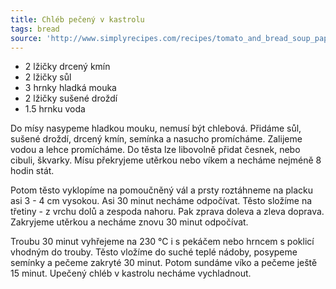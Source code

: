 ```yaml
---
title: Chléb pečený v kastrolu
tags: bread
source: 'http://www.simplyrecipes.com/recipes/tomato_and_bread_soup_pappa_al_pomodoro'
---
```

* 2 lžičky drcený kmín
* 2 lžičky sůl
* ﻿﻿3 hrnky hladká mouka
* 2 lžičky sušené droždí
* ﻿1.5 hrnku voda

Do mísy nasypeme hladkou mouku, nemusí být chlebová. Přidáme sůl, sušené droždí, drcený kmín, semínka a nasucho promícháme. Zalijeme vodou a lehce promícháme. Do těsta lze libovolně přidat česnek, nebo cibuli, škvarky. Mísu překryjeme utěrkou nebo víkem a necháme nejméně 8 hodin stát.

Potom těsto vyklopíme na pomoučněný vál a prsty roztáhneme na placku asi 3 - 4 cm vysokou. Asi 30 minut necháme odpočívat. Těsto složíme na třetiny - z vrchu dolů a zespoda nahoru. Pak zprava doleva a zleva doprava. Zakryjeme utěrkou a necháme znovu 30 minut odpočívat.

Troubu 30 minut vyhřejeme na 230 °C i s pekáčem nebo hrncem s poklicí vhodným do trouby. Těsto vložíme do suché teplé nádoby, posypeme semínky a pečeme zakryté 30 minut. Potom sundáme víko a pečeme ještě 15 minut. Upečený chléb v kastrolu necháme vychladnout.
